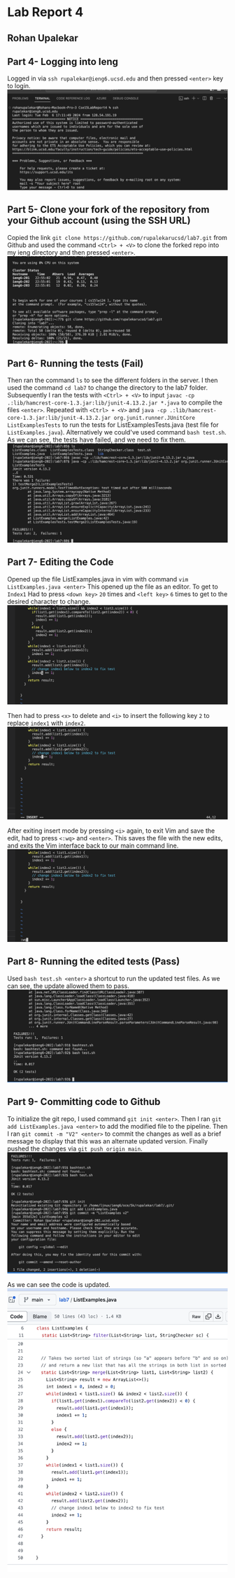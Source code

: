 # Lab Report 4
## Rohan Upalekar

## Part 4- Logging into Ieng

Logged in via `ssh rupalekar@ieng6.ucsd.edu` and then pressed `<enter>` key to login.
![Image](Step4.png)


## Part 5- Clone your fork of the repository from your Github account (using the SSH URL)

Copied the link  `git clone https://github.com/rupalekarucsd/lab7.git` from Github and used the command `<Ctrl> + <V>` to clone the forked repo into my ieng directory and then pressed `<enter>`. 
![Image](Step5.png)

## Part 6- Running the tests (Fail)
Then ran the command `ls` to see the different folders in the server. I then used the command `cd lab7` to change the directory to the lab7 folder. Subsequently I ran the tests with `<Ctrl> + <V>` to input `javac -cp .:lib/hamcrest-core-1.3.jar:lib/junit-4.13.2.jar *.java` to compile the files `<enter>`. Repeated with  `<Ctrl> + <V>` and `java -cp .:lib/hamcrest-core-1.3.jar:lib/junit-4.13.2.jar org.junit.runner.JUnitCore ListExamplesTests` to run the tests for ListExamplesTests.java (test file for `ListExamples.java`). Alternatively we could've used command `bash test.sh`. As we can see, the tests have failed, and we need to fix them. 
![Image](Step6.png)

## Part 7- Editing the Code

Opened up the file ListExamples.java in vim with command `vim ListExamples.java <enter>`
This opened up the file as an editor. 
To get to `Index1`
Had to press `<down key>` `20` times and `<left key>` `6` times to get to the desired character to change. 
![Image](Step7-2.png)


Then had to press `<x>` to delete and `<i>` to insert the following key `2` to replace `index1` with `index2`. 
![Image](Step7-3.png)


After exiting insert mode by pressing `<i>` again, to exit Vim and save the edit, had to press `<:wq>` and `<enter>`. This saves the file with the new edits, and exits the Vim interface back to our main command line. 
![Image](Step7-4.png)

## Part 8- Running the edited tests (Pass)

Used `bash test.sh <enter>` a shortcut to run the updated test files. As we can see, the update allowed them to pass. 
![Image](Step8.png)

## Part 9- Committing code to Github

To initialize the git repo, I used command `git init <enter>`. Then I ran `git add ListExamples.java <enter>` to add the modified file to the pipeline. Then I ran `git commit -m "V2" <enter>` to commit the changes as well as a brief message to display that this was an alternate updated version. Finally pushed the changes via `git push origin main`.
![Image](Step9.png)

As we can see the code is updated. 
![Image](ConfirmCommit.png)
